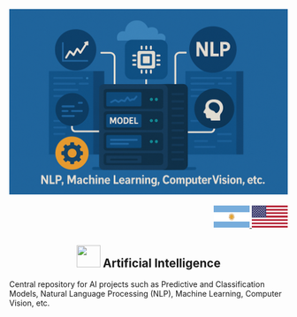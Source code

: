 <div align = "center">
    <img src="./doc/assets/img/ia.png" >
</div>

<br>

<div align="right">
     <a href="./translations/README.es.md" target="_blank">
       <img src="./doc/assets/icons/translation/arg-flag.jpg" width="65" height="40" />
   </a>
    <a href="https://github.com/andresWeitzel/Api_Rest_Microservices_Projects" target="_blank">
       <img src="./doc/assets/icons/translation/eeuu-flag.jpg" width="65" height="40" />
   </a>
</div>

<div align="center">

##  <img width="43" height="40" src="./doc/assets/gifs/ia-brain.gif" />  Artificial Intelligence

</div>

Central repository for AI projects such as Predictive and Classification Models, Natural Language Processing (NLP), Machine Learning, Computer Vision, etc.
